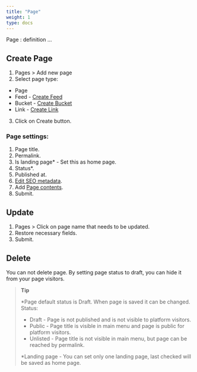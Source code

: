 ```yaml
---
title: "Page"
weight: 1
type: docs
---
```


Page
: definition ...

## Create Page

1. Pages > Add new page
2. Select page type:

- Page
- Feed - [Create Feed](createFeed.md)
- Bucket - [Create Bucket](createBucket.md)
- Link - [Create Link](creteLink.md)

3. Click on Create button.

### Page settings:

1. Page title.
2. Permalink.
3. Is landing page\* - Set this as home page.
4. Status\*.
5. Published at.
6. [Edit SEO metadata](/editSEO.md).
7. Add [Page contents](richtext.md).
8. Submit.

## Update

1. Pages > Click on page name that needs to be updated.
2. Restore necessary fields.
3. Submit.

## Delete

You can not delete page. By setting page status to draft, you can hide it from your page visitors.

> **Tip**
>
> \*Page default status is Draft. When page is saved it can be changed.
> Status:
>
> - Draft - Page is not published and is not visible to platform visitors.
> - Public - Page title is visible in main menu and page is public for platform visitors.
> - Unlisted - Page title is not visible in main menu, but page can be reached by permalink.
>
> \*Landing page - You can set only one landing page, last checked will be saved as home page.
